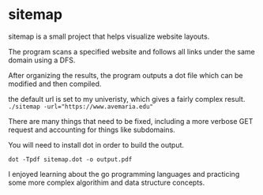 # sitemap
sitemap is a small project that helps visualize website layouts.

The program scans a specified website and follows all links under the same domain using a DFS. 

After organizing the results, the program outputs a dot file which can be modified and then compiled.

the default url is set to my univeristy, which gives a fairly complex result.
```./sitemap -url="https://www.avemaria.edu"```

There are many things that need to be fixed, including a more verbose GET request and accounting for things like subdomains.

You will need to install dot in order to build the output.

```dot -Tpdf sitemap.dot -o output.pdf```

I enjoyed learning about the go programming languages and practicing some more complex algorithim and data structure concepts.

